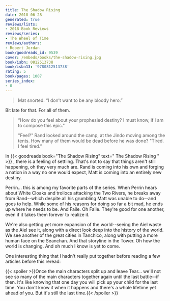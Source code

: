 ```yaml
---
title: The Shadow Rising
date: 2018-06-28
generated: true
reviews/lists:
- 2018 Book Reviews
reviews/series:
- The Wheel of Time
reviews/authors:
- Robert Jordan
book/goodreads_id: 9539
cover: /embeds/books/the-shadow-rising.jpg
book/isbn: 0812513738
book/isbn13: '9780812513738'
rating: 5
book/pages: 1007
series_index:
- 0
---
```

> Mat snorted. “I don’t want to be any bloody hero.”

Bit late for that. For all of them.  

<!--more-->

>  “How do you feel about your prophesied destiny? I must know, if I am to compose this epic."  
>
>  "Feel?" Rand looked around the camp, at the Jindo moving among the tents. How many of them would be dead before he was done? "Tired. I feel tired.”  

In {{< goodreads book="The Shadow Rising" text=" The Shadow Rising " >}} , there is a feeling of settling. That's not to say that things aren't still happening, oh they very much are. Rand is coming into his own and forging a nation in a way no one would expect, Matt is coming into an entirely new destiny.  

Perrin... this is among my favorite parts of the series. When Perrin hears about White Cloaks and trollocs attacking the Two Rivers, he breaks away from Rand--which despite all his grumbling Matt was unable to do--and goes to help. While some of his reasons for doing so far a bit mad, he ends up where he needs to be. And Faile. Oh Faile. They're good for one another, even if it takes them forever to realize it.  

We're also getting yet more expansion of the world--seeing the Aiel waste as the Aiel see it, along with a direct look deep into the history of the world. We see another of the great cities in Tanchico, along with putting a more human face on the Seanchan. And that storyline in the Tower. Oh how the world is changing. And oh much I know is yet to come.  

One interesting thing that I hadn't really put together before reading a few articles before this reread:  

{{< spoiler >}}Once the main characters split up and leave Tear... we'll not see so many of the main characters together again until the last battle--if then. It's like knowing that one day you will pick up your child for the last time. You don't know it when it happens and there's a whole lifetime yet ahead of you. But it's still the last time.{{< /spoiler >}}